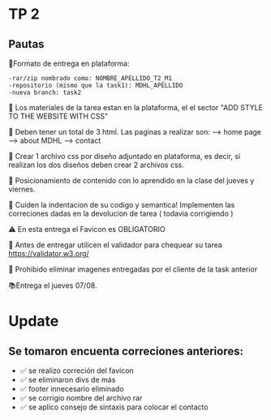 # TP 2
## Pautas

📌Formato de entrega en plataforma: 

    -rar/zip nombrado como: NOMBRE_APELLIDO_T2_M1
    -repositorio (mismo que la task1): MDHL_APELLIDO
    -nueva branch: task2

 📌 Los materiales de la tarea estan en la plataforma, el el sector "ADD STYLE TO THE WEBSITE WITH CSS"

 📌 Deben tener un total de 3 html. Las paginas a realizar son:
--> home page
--> about MDHL
--> contact

📌 Crear 1 archivo css por diseño adjuntado en plataforma, es decir, si realizan los dos diseños deben crear 2 archivos css.

📌 Posicionamiento de contenido con lo aprendido en la clase del jueves y viernes.

📌 Cuiden la indentacion de su codigo y semantica! Implementen las correciones dadas en la devolucion de tarea ( todavia corrigiendo )

⚠️  En esta entrega el Favicon es OBLIGATORIO

🚨 Antes de entregar utilicen el validador para chequear su tarea https://validator.w3.org/

🚫 Prohibido eliminar imagenes entregadas por el cliente de la task anterior

📚Entrega el jueves 07/08.

# Update
## Se tomaron encuenta correciones anteriores:
- ✅ se realizo correción del favicon 
- ✅ se eliminaron divs de más
- ✅ footer innecesario eliminado
- ✅ se corrigio nombre del archivo rar
- ✅ se aplico consejo de sintaxis para colocar el contacto

